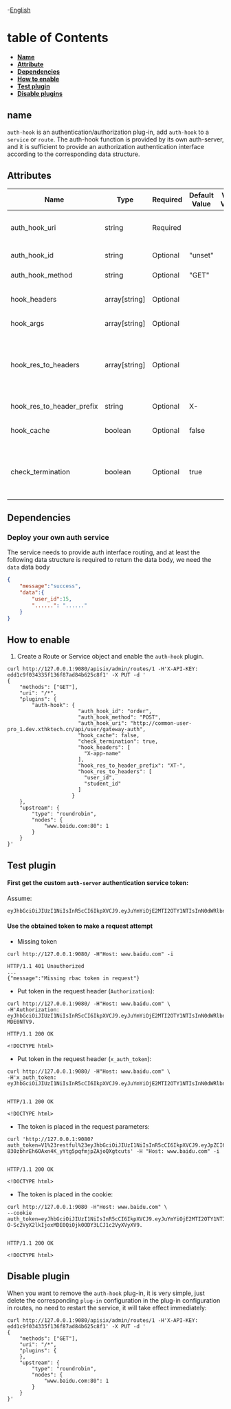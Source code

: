 <!--
#
# Licensed to the Apache Software Foundation (ASF) under one or more
# contributor license agreements. See the NOTICE file distributed with
# this work for additional information regarding copyright ownership.
# The ASF licenses this file to You under the Apache License, Version 2.0
# (the "License"); you may not use this file except in compliance with
# the License. You may obtain a copy of the License at
#
# http://www.apache.org/licenses/LICENSE-2.0
#
# Unless required by applicable law or agreed to in writing, software
# distributed under the License is distributed on an "AS IS" BASIS,
# WITHOUT WARRANTIES OR CONDITIONS OF ANY KIND, either express or implied.
# See the License for the specific language governing permissions and
# limitations under the License.
#
-->

-[English](../../plugins/auth-hook.md)

# table of Contents

- [**Name**](#name)
- [**Attribute**](#Attribute)
- [**Dependencies**](#Dependencies)
- [**How to enable**](#How-to-enable)
- [**Test plugin**](#Test-plugin)
- [**Disable plugins**](#Disable-plugins)

## name

`auth-hook` is an authentication/authorization plug-in, add `auth-hook` to a `service` or `route`.
The auth-hook function is provided by its own auth-server, and it is sufficient to provide an authorization authentication interface according to the corresponding data structure.

## Attributes

| Name                      | Type          | Required | Default Value | Valid Value | Description                                                                                                                                                                                                                                                                                                                                                                                                             |
| ------------------------- | ------------- | -------- | ------------- | ----------- | ----------------------------------------------------------------------------------------------------------------------------------------------------------------------------------------------------------------------------------------------------------------------------------------------------------------------------------------------------------------------------------------------------------------------- |
| auth_hook_uri             | string        | Required |               |             | Set the access route of `auth-server` The plug-in will automatically carry the requested `path, action, client_ip` to the back of the domain name as query parameters `?hook_path=path&hook_action=action&hook_client_ip=client_ip`                                                                                                                                                                                                                                                                                                                                                                                 |
| auth_hook_id              | string        | Optional | "unset"       |             | Set `auth_hook_id`, the `auth_hook_id` will be carried in the header `Auth-Hook-Id` to request a custom auth-server service                                                                                                                                                                                                                                                                                             |
| auth_hook_method          | string        | Optional | "GET"         |             | Set the access method of `auth-server`, the default is `GET`, only `POST`, `GET` are allowed                                                                                                                                                                                                                                                                                                                            |
| hook_headers              | array[string] | Optional |               |             | Specify the header parameters of the business request. Proxy request hook service, which will carry `Authorization` by default                                                                                                                                                                                                                                                                                          |
| hook_args                 | array[string] | Optional |               |             | Specify request query parameters, proxy requests hook service with query parameters                                                                                                                                                                                                                                                                                                                                     |
| hook_res_to_headers       | array[string] | Optional |               |             | Specify the fields in the data body of the data returned by the hook service, add the headers parameter and pass it to the upstream service, such as `user_id=15` in the data data, splicing `hook_res_to_header_prefix` and Replace the next `_` with `-` into the header, request upstream services with `X-user-id`, if the selected field is an object or array, it will be converted to a json string as its value |
| hook_res_to_header_prefix | string        | Optional |  X-             |             | User `hook_res_to_headers` carries parameters and converts to header field prefix                                                                                                                                                                                                                                                                                                                                       |
| hook_cache                | boolean       | Optional | false         |             | Whether to cache the same token requesting the data body of the hook service, the default is `false` According to your own business conditions, if it is enabled, it will be cached for 60S                                                                                                                                                                                                                             |
| check_termination         | boolean       | Optional | true          |             | Whether to request the auth-server to immediately interrupt the request and return an error message after verification, `true` is enabled by default to intercept and return immediately, if set to `false`, auth-server will also return an error Continue to release and delete all mapping header fields set by `hook_res_to_headers`.                                                                               |

## Dependencies

### Deploy your own auth service

The service needs to provide auth interface routing, and at least the following data structure is required to return the data body, we need the `data` data body

```json
{
    "message":"success",
    "data":{
        "user_id":15,
        "......": "......"
    }
}
```

## How to enable

1. Create a Route or Service object and enable the `auth-hook` plugin.

```shell
curl http://127.0.0.1:9080/apisix/admin/routes/1 -H'X-API-KEY: edd1c9f034335f136f87ad84b625c8f1' -X PUT -d '
{
    "methods": ["GET"],
    "uri": "/*",
    "plugins": {
        "auth-hook": {
                       "auth_hook_id": "order",
                       "auth_hook_method": "POST",
                       "auth_hook_uri": "http://common-user-pro_1.dev.xthktech.cn/api/user/gateway-auth",
                       "hook_cache": false,
                       "check_termination": true,
                       "hook_headers": [
                         "X-app-name"
                       ],
                       "hook_res_to_header_prefix": "XT-",
                       "hook_res_to_headers": [
                         "user_id",
                         "student_id"
                       ]
                     }
    },
    "upstream": {
        "type": "roundrobin",
        "nodes": {
            "www.baidu.com:80": 1
        }
    }
}'
```

## Test plugin

#### First get the custom `auth-server` authentication service token:

Assume:

```shell script
eyJhbGciOiJIUzI1NiIsInR5cCI6IkpXVCJ9.eyJuYmYiOjE2MTI2OTY1NTIsInN0dWRlbnRfaWQiOjk0ODY3LCJ1c2VyX2lkIjoxMDE0czONTV9.WYqjytm6.
```

#### Use the obtained token to make a request attempt

- Missing token

```shell
curl http://127.0.0.1:9080/ -H"Host: www.baidu.com" -i

HTTP/1.1 401 Unauthorized
...
{"message":"Missing rbac token in request"}
```

- Put token in the request header (`Authorization`):

```shell
curl http://127.0.0.1:9080/ -H"Host: www.baidu.com" \
-H'Authorization: eyJhbGciOiJIUzI1NiIsInR5cCI6IkpXVCJ9.eyJuYmYiOjE2MTI2OTY1NTIsInN0dWRlbnRfaWQiOjk0ODY3LCJ1c2VyX2lkIjoxMDE0NTQCET-MDE0NTV9.

HTTP/1.1 200 OK

<!DOCTYPE html>
```

- Put token in the request header (`x_auth_token`):

```shell
curl http://127.0.0.1:9080/ -H"Host: www.baidu.com" \
-H'x_auth_token: eyJhbGciOiJIUzI1NiIsInR5cCI6IkpXVCJ9.eyJuYmYiOjE2MTI2OTY1NTIsInN0dWRlbnRfaWQiOjk0ODY3LCJ1c2VyX2lkIm3LCJ1c2VyX2lkIm3LCJ1c2VyX2lkIm3LCJ1c2VyX2lkIm3LCJ1c2VyX2lkIm3LCJ1c2VyX2lkIm3LCJ1c2VyX2lkIm3LCJ1c2VyX2lkIm9.


HTTP/1.1 200 OK

<!DOCTYPE html>
```

- The token is placed in the request parameters:

```shell
curl 'http://127.0.0.1:9080?auth_token=V1%23restful%23eyJhbGciOiJIUzI1NiIsInR5cCI6IkpXVCJ9.eyJpZCI6NzQ5LCJ1c2VybmFtZSI6InRlc3QiLCJtYW5hZ2VyIjoiIiwiYXBwaWQiOiJyZXN0ZnVsIiwiaWF0IjoxNTc5NDQ5ODQxLCJleHAiOjE1ODAwNTQ2NDF9.n2-830zbhrEh6OAxn4K_yYtg5pqfmjpZAjoQXgtcuts' -H "Host: www.baidu.com" -i


HTTP/1.1 200 OK

<!DOCTYPE html>
```

- The token is placed in the cookie:

```shell
curl http://127.0.0.1:9080 -H"Host: www.baidu.com" \
--cookie auth_token=eyJhbGciOiJIUzI1NiIsInR5cCI6IkpXVCJ9.eyJuYmYiOjE2MTI2OTY1NTIsInN0dWRlbnRfaWQiOjk0ODY3LCJ1c2VyXVyXCs-O-Sc2VyX2lkIjoxMDE0QiOjk0ODY3LCJ1c2VyXVyXV9.


HTTP/1.1 200 OK

<!DOCTYPE html>
```

## Disable plugin

When you want to remove the `auth-hook` plug-in, it is very simple, just delete the corresponding `plug-in` configuration in the plug-in configuration in routes, no need to restart the service, it will take effect immediately:

```shell
curl http://127.0.0.1:9080/apisix/admin/routes/1 -H'X-API-KEY: edd1c9f034335f136f87ad84b625c8f1' -X PUT -d '
{
    "methods": ["GET"],
    "uri": "/*",
    "plugins": {
    },
    "upstream": {
        "type": "roundrobin",
        "nodes": {
            "www.baidu.com:80": 1
        }
    }
}'
```
